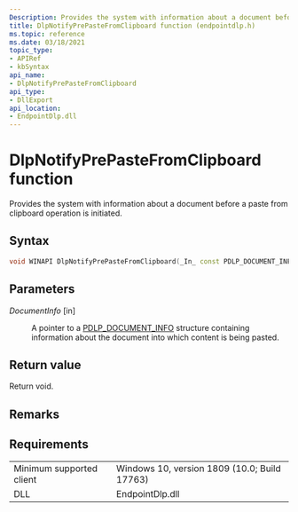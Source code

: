 ```yaml
---
Description: Provides the system with information about a document before a paste from clipboard operation is initiated.
title: DlpNotifyPrePasteFromClipboard function (endpointdlp.h)
ms.topic: reference
ms.date: 03/18/2021
topic_type: 
- APIRef
- kbSyntax
api_name: 
- DlpNotifyPrePasteFromClipboard
api_type: 
- DllExport
api_location: 
- EndpointDlp.dll
---
```


# DlpNotifyPrePasteFromClipboard function

Provides the system with information about a document before a paste from clipboard operation is initiated.

## Syntax


```C++
void WINAPI DlpNotifyPrePasteFromClipboard(_In_ const PDLP_DOCUMENT_INFO DocumentInfo);
```



## Parameters

<dl> <dt>

*DocumentInfo* \[in\]
</dt> <dd>

A pointer to a [PDLP_DOCUMENT_INFO](endpointdlp-dlp_document_info.md) structure containing information about the document into which content is being pasted.

</dd> </dl>




## Return value

Return void.

## Remarks


## Requirements



|                                     |                                                                                         |
|-------------------------------------|-----------------------------------------------------------------------------------------|
| Minimum supported client<br/> | Windows 10, version 1809 (10.0; Build 17763)           |
| DLL<br/>                      | EndpointDlp.dll |
